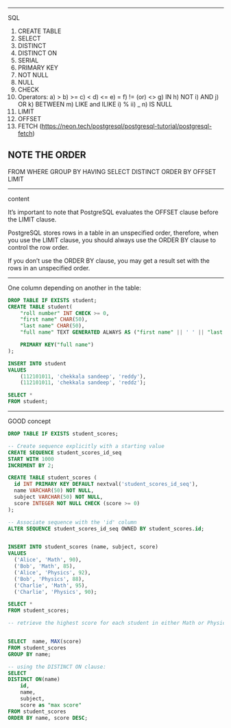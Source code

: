 ------------------------------------------------
SQL

1) CREATE TABLE
2) SELECT
3) DISTINCT
4) DISTINCT ON
5) SERIAL
6) PRIMARY KEY
7) NOT NULL
8) NULL
9) CHECK
10) Operators: 
    a) >
    b) >=
    c) <
    d) <=
    e) =
    f) != (or) <>
    g) IN
    h) NOT
    i) AND
    j) OR
    k) BETWEEN
    m) LIKE and ILIKE
        i) %
        ii) _
    n) IS NULL
11) LIMIT
12) OFFSET
13) FETCH (https://neon.tech/postgresql/postgresql-tutorial/postgresql-fetch)



## NOTE THE ORDER

FROM
WHERE
GROUP BY
HAVING
SELECT
DISTINCT
ORDER BY
OFFSET
LIMIT



-------
content

It’s important to note that PostgreSQL evaluates the OFFSET clause before the LIMIT clause.

PostgreSQL stores rows in a table in an unspecified order, therefore, when you use the LIMIT clause, you should always use the ORDER BY clause to control the row order.

If you don’t use the ORDER BY clause, you may get a result set with the rows in an unspecified order.


----------------
One column depending on another in the table:

```sql
DROP TABLE IF EXISTS student;
CREATE TABLE student(
	"roll number" INT CHECK >= 0,
	"first name" CHAR(50),
	"last name" CHAR(50),
	"full name" TEXT GENERATED ALWAYS AS ("first name" || ' ' || "last name") STORED,

	PRIMARY KEY("full name")
);

INSERT INTO student
VALUES
	(112101011, 'chekkala sandeep', 'reddy'),
	(112101011, 'chekkala sandeep', 'reddz');

SELECT * 
FROM student;
```

-----
GOOD concept

```sql
DROP TABLE IF EXISTS student_scores;

-- Create sequence explicitly with a starting value
CREATE SEQUENCE student_scores_id_seq 
START WITH 1000
INCREMENT BY 2;

CREATE TABLE student_scores (
  id INT PRIMARY KEY DEFAULT nextval('student_scores_id_seq'),
  name VARCHAR(50) NOT NULL,
  subject VARCHAR(50) NOT NULL,
  score INTEGER NOT NULL CHECK (score >= 0)
);

-- Associate sequence with the 'id' column
ALTER SEQUENCE student_scores_id_seq OWNED BY student_scores.id;


INSERT INTO student_scores (name, subject, score)
VALUES
  ('Alice', 'Math', 90),
  ('Bob', 'Math', 85),
  ('Alice', 'Physics', 92),
  ('Bob', 'Physics', 88),
  ('Charlie', 'Math', 95),
  ('Charlie', 'Physics', 90);

SELECT *
FROM student_scores;

-- retrieve the highest score for each student in either Math or Physics


SELECT  name, MAX(score)
FROM student_scores
GROUP BY name;

-- using the DISTINCT ON clause:
SELECT
DISTINCT ON(name)
	id,
	name,
	subject,
	score as "max score"
FROM student_scores
ORDER BY name, score DESC;
```